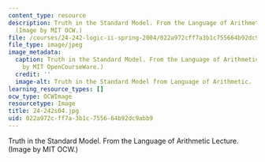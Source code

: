 ```yaml
---
content_type: resource
description: Truth in the Standard Model. From the Language of Arithmetic Lecture.
  (Image by MIT OCW.)
file: /courses/24-242-logic-ii-spring-2004/022a972cff7a3b1c755664b92dc9abb9_24-242s04.jpg
file_type: image/jpeg
image_metadata:
  caption: Truth in the Standard Model. From the Language of Arithmetic Lecture. (Image
    by MIT OpenCourseWare.)
  credit: ''
  image-alt: Truth in the Standard Model from Language of Arithmetic.
learning_resource_types: []
ocw_type: OCWImage
resourcetype: Image
title: 24-242s04.jpg
uid: 022a972c-ff7a-3b1c-7556-64b92dc9abb9
---
```

Truth in the Standard Model. From the Language of Arithmetic Lecture. (Image by MIT OCW.)

